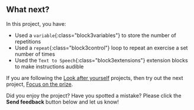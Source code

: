 ## What next?

In this project, you have:
+ Used a `variable`{:class="block3variables"} to store the number of repetitions
+ Used a `repeat`{:class="block3control"} loop to repeat an exercise a set number of times
+ Used the `Text to Speech`{:class="block3extensions"} extension blocks to make instructions audible

If you are following the [Look after yourself](https://projects.raspberrypi.org/en/pathways/look-after-yourself) projects, then try out the next project, [Focus on the prize](https://projects.raspberrypi.org/en/projects/focus-on-the-prize).

Did you enjoy the project? Have you spotted a mistake? Please click the **Send feedback** button below and let us know!
